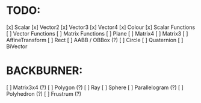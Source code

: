 # TODO:

[x] Scalar
[x] Vector2
[x] Vector3
[x] Vector4
[x] Colour
[x] Scalar Functions
[ ] Vector Functions
[ ] Matrix Functions
[ ] Plane
[ ] Matrix4
[ ] Matrix3
[ ] AffineTransform
[ ] Rect
[ ] AABB / OBBox (?)
[ ] Circle
[ ] Quaternion
[ ] BiVector

# BACKBURNER:

[ ] Matrix3x4 (?)
[ ] Polygon (?)
[ ] Ray
[ ] Sphere
[ ] Parallelogram (?)
[ ] Polyhedron (?)
[ ] Frustrum (?)
